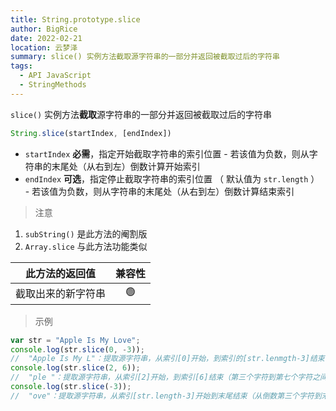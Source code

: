 ```yaml
---
title: String.prototype.slice
author: BigRice
date: 2022-02-21
location: 云梦泽
summary: slice() 实例方法截取源字符串的一部分并返回被截取过后的字符串
tags:
  - API JavaScript
  - StringMethods
---
```


`slice()` 实例方法**截取**源字符串的一部分并返回被截取过后的字符串

```js
String.slice(startIndex, [endIndex])
```

-    `startIndex` **必需**，指定开始截取字符串的索引位置
    -   若该值为负数，则从字符串的末尾处（从右到左）倒数计算开始索引
-    `endIndex` **可选**，指定停止截取字符串的索引位置 （ 默认值为 `str.length` ）
    -   若该值为负数，则从字符串的末尾处（从右到左）倒数计算结束索引

> 注意
>

1. `subString()` 是此方法的阉割版
2. `Array.slice` 与此方法功能类似

|   此方法的返回值   | 兼容性 |
| :----------------: | :----: |
| 截取出来的新字符串 |   🟢   |

>  示例
>

```js
var str = "Apple Is My Love";
console.log(str.slice(0, -3));
//  "Apple Is My L"：提取源字符串，从索引[0]开始，到索引的[str.lenmgth-3]结束（第一个字符到倒数第三个字符之间）
console.log(str.slice(2, 6));
//  "ple "：提取源字符串，从索引[2]开始，到索引[6]结束（第三个字符到第七个字符之间）
console.log(str.slice(-3));
//  "ove"：提取源字符串，从索引[str.length-3]开始到末尾结束（从倒数第三个字符到末尾）
```

